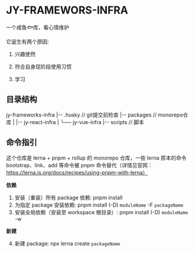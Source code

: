# JY-FRAMEWORS-INFRA
一个咸鱼🐟库，看心情维护

它诞生有两个原因:

1. 兴趣使然

2. 符合自身现阶段使用习惯

3. 学习

## 目录结构
jy-frameworks-infra
|-- .husky // git提交前检查
|-- packages // monorepo仓库
|   |-- jy-react-infra
|   └── jy-vue-infra
|-- scripts // 脚本


## 命令指引 
这个仓库是 lerna + pnpm + rollup 的 monorepo 仓库，一些 lerna 原本的命令 bootstrap、link、add 等命令被 pnpm 命令替代（详情见官网：https://lerna.js.org/docs/recipes/using-pnpm-with-lerna）

**依赖**

1. 安装（重装）所有 package 依赖: pnpm install
2. 为指定 package 安装依赖: pnpm install (-D) `moduleName` -F `packageName`
3. 安装全局依赖（安装至 workspace 根目录）: pnpm install (-D) `moduleName` -w

**新建**

4. 新建 package: npx lerna create `packageName`